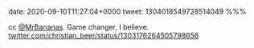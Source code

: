 date: 2020-09-10T11:27:04+0000
tweet: 1304018549728514049
%%%

cc [@MrBananas](https://twitter.com/MrBananas). Game changer, I believe. [twitter.com/christian\_beer/status/1303176264505798656](https://twitter.com/christian_beer/status/1303176264505798656)

